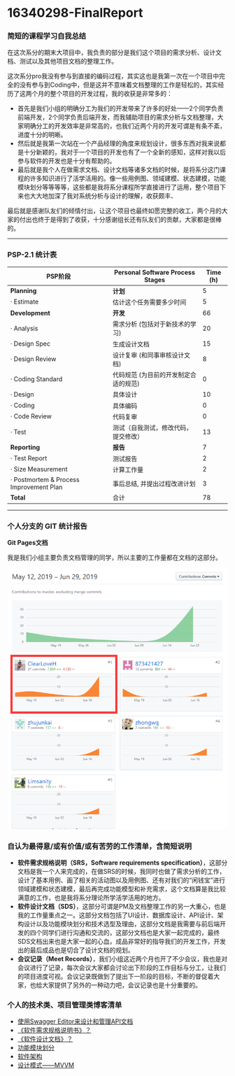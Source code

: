 # 16340298-FinalReport

### 简短的课程学习自我总结

在这次系分的期末大项目中，我负责的部分是我们这个项目的需求分析、设计文档、测试以及其他项目文档的整理工作。

这次系分pro我没有参与到直接的编码过程，其实这也是我第一次在一个项目中完全的没有参与到Coding中，但是这并不意味着文档整理的工作是轻松的，其实经历了这两个月的整个项目的开发过程，我的收获是非常多的：
- 首先是我们小组的明确分工为我们的开发带来了许多的好处——2个同学负责前端开发，2个同学负责后端开发，而我辅助项目的需求分析与文档整理，大家明确分工的开发效率是非常高的，也我们近两个月的开发可谓是有条不紊，进度十分的明晰。
- 然后就是我第一次站在一个产品经理的角度来规划设计，很多东西对我来说都是十分新颖的，我对于一个项目的开发也有了一个全新的感知，这样对我以后参与软件的开发也是十分有帮助的。
- 最后就是我个人在做需求文档、设计文档等诸多文档的时候，是将系分这门课程的许多知识进行了活学活用的。像一些用例图、领域建模、状态建模，功能模块划分等等等等，这些都是我将系分课程所学直接进行了运用，整个项目下来也大大地加深了我对系统分析与设计的理解，收获颇丰、

最后就是感谢队友们的倾情付出，让这个项目也最终如愿完整的收工，两个月的大家的付出也终于是得到了收获，十分感谢组长还有队友们的贡献，大家都是很棒的。


---
### PSP-2.1 统计表


PSP阶段       | Personal Software Process Stages| Time (h) |
------------ | ------------------------------- | ----------------------- |
**Planning** | **计划** | 5 |
· Estimate  | 估计这个任务需要多少时间 | 5 |
**Development**  | **开发** | 66  |
· Analysis   | 需求分析 (包括对于新技术的学习) | 20 |
· Design Spec| 生成设计文档 | 15 |
· Design Review| 设计复审 (和同事审核设计文档)| 8 |
· Coding Standard| 代码规范 (为目前的开发制定合适的规范)| 0 |
· Design|具体设计| 10 |
· Coding|具体编码| 0 |
· Code Review| 代码复审| 0 |
· Test|测试（自我测试，修改代码，提交修改）| 13 |
**Reporting** | **报告** | 7 |
· Test Report | 测试报告 | 2 |
· Size Measurement | 计算工作量 | 2 |
· Postmortem & Process Improvement Plan| 事后总结, 并提出过程改进计划 | 3 |
**Total**|合计| 78

---
### 个人分支的 GIT 统计报告


**Git Pages文档**

我是我们小组主要负责文档管理的同学，所以主要的工作量都在文档的这部分。

![contributes](../media/img/16340298_final.png)


### 自认为最得意/或有价值/或有苦劳的工作清单，含简短说明

- **软件需求规格说明（SRS，Software requirements specification）**，这部分文档是我一个人来完成的，在做SRS的时候，我同时也做了需求分析的工作，设计了基本用例、画了相关的活动图以及用例图、还有对我们的“闲钱宝”进行领域建模和状态建模，最后再完成功能模型和补充需求，这个文档算是我比较满意的工作，也是我将系分理论所学活学活用的地方。
- **软件设计文档（SDS）**，这部分可谓是PM及文档整理工作的另一大重心，也是我的工作量重点之一。这部分文档包括了UI设计、数据库设计、API设计、架构设计以及功能模块划分和技术选型及理由，这部分文档是我需要与前后端开发的四个同学们进行沟通和交流的，这部分文档也是大家一起完成的，最终SDS文档出来也是大家一起的心血，成品非常好的指导我们的开发工作，开发出的最后成品也是切合了设计文档的规划。
- **会议记录（Meet Records）**，我们小组这近两个月也开了不少会议，我也是对会议进行了记录，每次会议大家都会讨论出下阶段的工作目标与分工，让我们的项目进度可视。会议记录既做到了提出下一阶段的目标，不断的督促着大家，也给大家提供了另外的一种动力吧，会议记录也是十分重要的。


### 个人的技术类、项目管理类博客清单

- [使用Swagger Editor来设计和管理API文档](https://clearloveh.github.io/2019/06/23/SystemAnalysisandDesign-SwaggerEditor/)
- [《软件需求规格说明书》？](https://clearloveh.github.io/2019/06/24/SystemAnalysisandDesign-SRS/)
- [《软件设计文档》？](https://clearloveh.github.io/2019/06/25/SystemAnalysisandDesign-SD/)
- [功能模块划分](https://clearloveh.github.io/2019/06/26/SystemAnalysisandDesign-ModuleDesign/)
- [软件架构](https://clearloveh.github.io/2019/06/27/SystemAnalysisandDesign-ArchitectureDesign/)
- [设计模式——MVVM](https://clearloveh.github.io/2019/06/28/SystemAnalysisandDesign-MVVM/)

